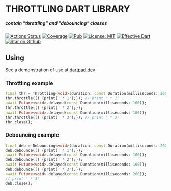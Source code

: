 # THROTTLING DART LIBRARY

##### _contain "throttling" and "debouncing" classes_

[![Actions Status](https://github.com/PlugFox/throttling/workflows/checkout/badge.svg)](https://github.com/PlugFox/throttling/actions)
[![Coverage](https://codecov.io/gh/PlugFox/throttling/branch/master/graph/badge.svg)](https://codecov.io/gh/PlugFox/throttling)
[![Pub](https://img.shields.io/pub/v/throttling.svg)](https://pub.dev/packages/throttling)
[![License: MIT](https://img.shields.io/badge/license-MIT-purple.svg)](https://opensource.org/licenses/MIT)
[![Effective Dart](https://img.shields.io/badge/style-effective_dart-40c4ff.svg)](https://github.com/tenhobi/effective_dart)
[![Star on Github](https://img.shields.io/github/stars/plugfox/throttling.svg?style=flat&logo=github&colorB=deeppink&label=stars)](https://github.com/PlugFox/throttling)

## Using

See a demonstration of use at [dartpad.dev](https://dartpad.dev/?id=8630021e5c7ab9d27b74e86372f74c31)

### Throttling example

```dart
final thr = Throttling<void>(duration: const Duration(milliseconds: 200));
thr.throttle(() {print(' * 1');}); // print ' * 1'
await Future<void>.delayed(const Duration(milliseconds: 100));
thr.throttle(() {print(' * 2');});
await Future<void>.delayed(const Duration(milliseconds: 100));
thr.throttle(() {print(' * 3');}); // print ' * 3'
thr.close();
```

### Debouncing example

```dart
final deb = Debouncing<void>(duration: const Duration(milliseconds: 200));
deb.debounce(() {print(' * 1');});
await Future<void>.delayed(const Duration(milliseconds: 100));
deb.debounce(() {print(' * 2');});
await Future<void>.delayed(const Duration(milliseconds: 100));
deb.debounce(() {print(' * 3');});
await Future<void>.delayed(const Duration(milliseconds: 200));
// print ' * 3'
deb.close();
```
